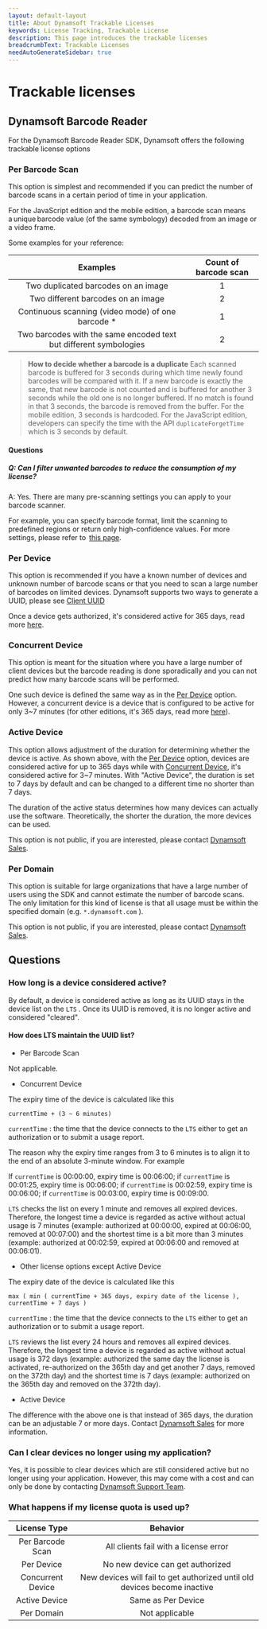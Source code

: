 ```yaml
---
layout: default-layout
title: About Dynamsoft Trackable Licenses
keywords: License Tracking, Trackable License
description: This page introduces the trackable licenses
breadcrumbText: Trackable Licenses
needAutoGenerateSidebar: true
---
```


# Trackable licenses

## Dynamsoft Barcode Reader

For the Dynamsoft Barcode Reader SDK, Dynamsoft offers the following trackable license options

### Per Barcode Scan

This option is simplest and recommended if you can predict the number of barcode scans in a certain period of time in your application.

For the JavaScript edition and the mobile edition, a barcode scan means a unique barcode value (of the same symbology) decoded from an image or a video frame.

Some examples for your reference:

| Examples	| Count of barcode scan |
|:-:|:-:|
| Two duplicated barcodes on an image | 1 |
| Two different barcodes on an image | 2 |
| Continuous scanning (video mode) of one barcode * | 1 |
| Two barcodes with the same encoded text but different symbologies | 2 |

> **How to decide whether a barcode is a duplicate**
> Each scanned barcode is buffered for 3 seconds during which time newly found barcodes will be compared with it. If a new barcode is exactly the same, that new barcode is not counted and is buffered for another 3 seconds while the old one is no longer buffered. If no match is found in that 3 seconds, the barcode is removed from the buffer. 
> For the mobile edition, 3 seconds is hardcoded. For the JavaScript edition, developers can specify the time with the API `duplicateForgetTime` which is 3 seconds by default.

#### Questions

##### Q: Can I filter unwanted barcodes to reduce the consumption of my license?

A: Yes. There are many pre-scanning settings you can apply to your barcode scanner.

For example, you can specify barcode format, limit the scanning to predefined regions or return only high-confidence values. For more settings, please refer to  [this page](https://www.dynamsoft.com/barcode-reader/parameters/scenario-settings/decode-result.html).

### Per Device

This option is recommended if you have a known number of devices and unknown number of barcode scans or that you need to scan a large number of barcodes on limited devices. Dynamsoft supports two ways to generate a UUID, please see [Client UUID]({{site.about}}terms.html#client-uuid)

Once a device gets authorized, it's considered active for 365 days, read more [here](#how-long-is-a-device-considered-active).

### Concurrent Device

This option is meant for the situation where you have a large number of client devices but the barcode reading is done sporadically and you can not predict how many barcode scans will be performed.

One such device is defined the same way as in the [Per Device](#per-device) option. However, a concurrent device is a device that is configured to be active for only 3~7 minutes (for other editions, it's 365 days, read more [here](#how-long-is-a-device-considered-active)).

### Active Device

This option allows adjustment of the duration for determining whether the device is active. As shown above, with the [Per Device](#per-device) option, devices are considered active for up to 365 days while with [Concurrent Device](#per-device), it's considered active for 3~7 minutes. With "Active Device", the duration is set to 7 days by default and can be changed to a different time no shorter than 7 days.

The duration of the active status determines how many devices can actually use the software. Theoretically, the shorter the duration, the more devices can be used.

This option is not public, if you are interested, please contact [Dynamsoft Sales](mailto:sales@dynamsoft.com).

### Per Domain

This option is suitable for large organizations that have a large number of users using the SDK and cannot estimate the number of barcode scans. The only limitation for this kind of license is that all usage must be within the specified domain (e.g. `*.dynamsoft.com` ).

This option is not public, if you are interested, please contact [Dynamsoft Sales](mailto:sales@dynamsoft.com).

## Questions

### How long is a device considered active?

By default, a device is considered active as long as its UUID stays in the device list on the `LTS` . Once its UUID is removed, it is no longer active and considered "cleared".

#### How does LTS maintain the UUID list?

* Per Barcode Scan

Not applicable.

* Concurrent Device

The expiry time of the device is calculated like this

``` text
currentTime + (3 ~ 6 minutes)
```

`currentTime` : the time that the device connects to the `LTS` either to get an authorization or to submit a usage report.

The reason why the expiry time ranges from 3 to 6 minutes is to align it to the end of an absolute 3-minute window. For example

If `currentTime` is 00:00:00, expiry time is 00:06:00; 
if `currentTime` is 00:01:25, expiry time is 00:06:00; 
if `currentTime` is 00:02:59, expiry time is 00:06:00; 
if `currentTime` is 00:03:00, expiry time is 00:09:00.

`LTS` checks the list on every 1 minute and removes all expired devices. Therefore, the longest time a device is regarded as active without actual usage is 7 minutes (example: authorized at 00:00:00, expired at 00:06:00, removed at 00:07:00) and the shortest time is a bit more than 3 minutes (example: authorized at 00:02:59, expired at 00:06:00 and removed at 00:06:01).

* Other license options except Active Device

The expiry date of the device is calculated like this

``` text
max ( min ( currentTime + 365 days, expiry date of the license ), currentTime + 7 days )
```

`currentTime` : the time that the device connects to the `LTS` either to get an authorization or to submit a usage report.

`LTS` reviews the list every 24 hours and removes all expired devices. Therefore, the longest time a device is regarded as active without actual usage is 372 days (example: authorized the same day the license is activated, re-authorized on the 365th day and get another 7 days, removed on the 372th day) and the shortest time is 7 days (example: authorized on the 365th day and removed on the 372th day).

* Active Device

The difference with the above one is that instead of 365 days, the duration can be an adjustable 7 or more days. Contact [Dynamsoft Sales](mailto:sales@dynamsoft.com) for more information.

### Can I clear devices no longer using my application?

Yes, it is possible to clear devices which are still considered active but no longer using your application. However, this may come with a cost and can only be done by contacting [Dynamsoft Support Team](mailto:support@dynamsoft.com).

### What happens if my license quota is used up?

| License Type | Behavior |
|:-:|:-:|
| Per Barcode Scan | All clients fail with a license error |
| Per Device | No new device can get authorized |
| Concurrent Device | New devices will fail to get authorized until old devices become inactive |
| Active Device | Same as Per Device |
| Per Domain | Not applicable |
